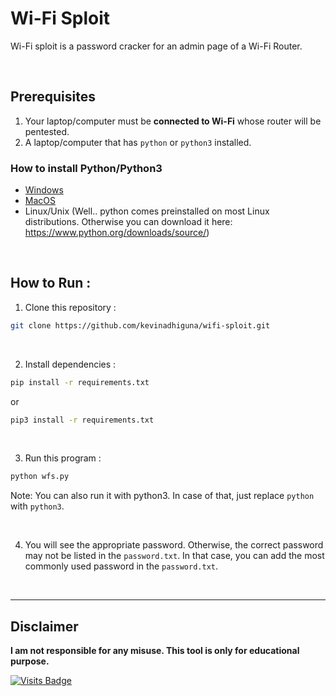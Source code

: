 # Wi-Fi Sploit

Wi-Fi sploit is a password cracker for an admin page of a Wi-Fi Router.

<br />

## Prerequisites

1. Your laptop/computer must be **connected to Wi-Fi** whose router will be pentested.
2. A laptop/computer that has `python` or `python3` installed.

### How to install Python/Python3

- [Windows](https://www.python.org/downloads/windows/)
- [MacOS](https://www.python.org/downloads/macos/)
- Linux/Unix (Well.. python comes preinstalled on most Linux distributions. Otherwise you can download it here: https://www.python.org/downloads/source/)

<br />

## How to Run :
1. Clone this repository :
```bash
git clone https://github.com/kevinadhiguna/wifi-sploit.git
```

<br />

2. Install dependencies :
```bash
pip install -r requirements.txt
```
or
```bash
pip3 install -r requirements.txt
```

<br />

3. Run this program :
```bash
python wfs.py
```

Note: You can also run it with python3. In case of that, just replace `python` with `python3`.

<br/>

4. You will see the appropriate password. Otherwise, the correct password may not be listed in the `password.txt`. In that case, you can add the most commonly used password in the `password.txt`.

<br />
<hr />

## Disclaimer

<b>I am not responsible for any misuse. This tool is only for educational purpose.</b>

[![Visits Badge](https://badges.pufler.dev/visits/kevinadhiguna/wifi-sploit)](https://github.com/kevinadhiguna)
